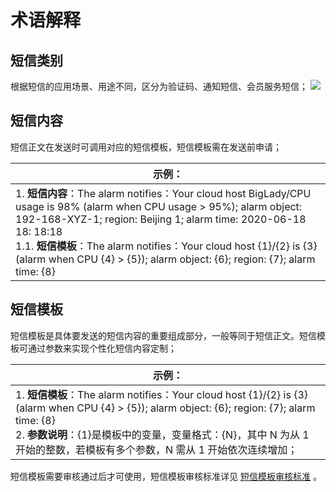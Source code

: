 # 术语解释

## 短信类别

根据短信的应用场景、用途不同，区分为验证码、通知短信、会员服务短信；
![](https://umweb-static.cn-sh2.ufileos.com/docs/images/usms/guide/%E7%9F%AD%E4%BF%A1%E6%9C%8D%E5%8A%A1usms_%E7%9F%AD%E4%BF%A1%E7%B1%BB%E5%88%AB_210204.png)

## 短信内容

短信正文在发送时可调用对应的短信模板，短信模板需在发送前申请；

| 示例：                                                                                                                                                                                                                                                                                                                                            |
| ------------------------------------------------------------------------------------------------------------------------------------------------------------------------------------------------------------------------------------------------------------------------------------------------------------------------------------------------- |
| 1. **短信内容**：The alarm notifies：Your cloud host BigLady/CPU usage is 98% (alarm when CPU usage > 95%); alarm object: 192-168-XYZ-1; region: Beijing 1; alarm time: 2020-06-18 18: 18:18<br />1.1. **短信模板**：The alarm notifies：Your cloud host {1}/{2} is {3} (alarm when CPU {4} > {5}); alarm object: {6}; region: {7}; alarm time: {8} |

## 短信模板

短信模板是具体要发送的短信内容的重要组成部分，一般等同于短信正文。短信模板可通过参数来实现个性化短信内容定制；

| 示例：                                                                                                                                                                                                                                                                        |
| ----------------------------------------------------------------------------------------------------------------------------------------------------------------------------------------------------------------------------------------------------------------------------- |
| 1. **短信模板**：The alarm notifies：Your cloud host {1}/{2} is {3} (alarm when CPU {4} > {5}); alarm object: {6}; region: {7}; alarm time: {8}<br />2. **参数说明**：{1}是模板中的变量，变量格式：{N}，其中 N 为从 1 开始的整数，若模板有多个参数，N 需从 1 开始依次连续增加； |

短信模板需要审核通过后才可使用，短信模板审核标准详见 [短信模板审核标准](/usms/introduction/2005/2105) 。
